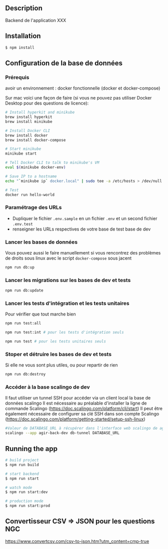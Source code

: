 ## Description

Backend de l'application XXX

## Installation

```bash
$ npm install
```

## Configuration de la base de données

### Prérequis

avoir un environnement : docker fonctionnelle (docker et docker-compose)

Sur mac voici une façon de faire (si vous ne pouvez pas utiliser Docker Desktop pour des questions de licence):

```bash
# Install hyperkit and minikube
brew install hyperkit
brew install minikube

# Install Docker CLI
brew install docker
brew install docker-compose

# Start minikube
minikube start

# Tell Docker CLI to talk to minikube's VM
eval $(minikube docker-env)

# Save IP to a hostname
echo "`minikube ip` docker.local" | sudo tee -a /etc/hosts > /dev/null

# Test
docker run hello-world
```

### Paramétrage des URLs

- Dupliquer le fichier `.env.sample` en un fichier `.env` et un second fichier `.env.test`
- renseigner les URLs respectives de votre base de test base de dev

### Lancer les bases de données

Vous pouvez aussi le faire manuellement si vous rencontrez des problèmes de droits sous linux avec le script `docker-compose` sous jacent

```bash
npm run db:up
```

### Lancer les migrations sur les bases de dev et tests

```bash
npm run db:update
```

### Lancer les tests d'intégration et les tests unitaires

Pour vérifier que tout marche bien

```bash
npm run test:all
```

```bash
npm run test:int # pour les tests d'intégration seuls
```

```bash
npm run test # pour les tests unitaires seuls
```

### Stoper et détruire les bases de dev et tests

Si elle ne vous sont plus utiles, ou pour repartir de rien

```bash
npm run db:destroy
```

### Accéder à la base scalingo de dev

Il faut utiliser un tunnel SSH pour accéder via un client local la base de données scalingo
Il est nécessaire au préalable d'installer la ligne de commande Scalingo (https://doc.scalingo.com/platform/cli/start)
Il peut être également nécessaire de configurer sa clé SSH dans son compte Scalingo (https://doc.scalingo.com/platform/getting-started/setup-ssh-linux)

```bash
#Valeur de DATABASE_URL à récupérer dans l'interface web scalingo de agir-back-dev
scalingo --app agir-back-dev db-tunnel DATABASE_URL
```

## Running the app

```bash
# build project
$ npm run build

# start backend
$ npm run start

# watch mode
$ npm run start:dev

# production mode
$ npm run start:prod
```

## Convertisseur CSV => JSON pour les questions NGC

https://www.convertcsv.com/csv-to-json.htm?utm_content=cmp-true
